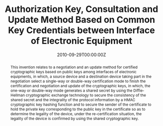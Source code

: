 ---
title: "Authorization Key, Consultation and Update Method Based on Common Key Credentials between Interface of Electronic Equipment"

authors:
- Haibo Tian
- Yang Zhan
- Yumin Wang
- Hongyu Shuai
- Jianhua Ge
- Suchun Yuan
- Zhengtao Jiang
- Shichong Tan
- admin

date: "2010-09-29T00:00:00Z"

# Publication type.
# Legend: 0 = Uncategorized; 1 = Conference paper; 2 = Journal article;
# 3 = Preprint / Working Paper; 4 = Report; 5 = Book; 6 = Book section;
# 7 = Thesis; 8 = Patent
publication_types: ["8"]

# Publication name and optional abbreviated publication name.
publication: "China Patent CN1832397B"
publication_short: ""

abstract: This invention relates to a negotiation and an update method for certified cryptographic keys based on public keys among interfaces of electronic equipments, in which, a source device and a destination device taking part in the negotiation select a single-way or double-way certification mode to finish the certification and negotiation and update of the cryptographic keys, in which, the one-way or double-way mode generates a shared secret by using the Diffie-Hellman cryptographic exchange technology to secure the consistency of the shared secret and the integrality of the protocol information by a HMAC cryptographic key hashing function and to secure the sender of the certificate to hold the private key corresponding to the public key in the certificate so as to determine the legality of the device, under the re-certification situation, the legality of the device is confirmed by using the shared cryptographic key.

# Display this page in the Featured widget?
featured: true

# Custom links (uncomment lines below)
links:
 - name: Patent
   url: https://patentimages.storage.googleapis.com/45/a0/ce/dd747b7ea7995d/CN1832397B.pdf
---